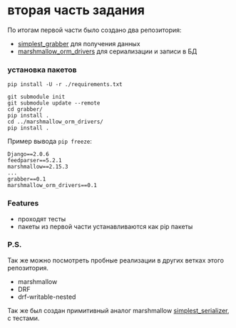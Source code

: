 # вторая часть задания
По итогам первой части было создано два репозитория:
* [simplest_grabber](https://github.com/sdlm/simplest_grabber) для получения данных
* [marshmallow_orm_drivers](https://github.com/sdlm/marshmallow_orm_drivers) для сериализации и записи в БД 

### установка пакетов
```
pip install -U -r ./requirements.txt

git submodule init
git submodule update --remote
cd grabber/
pip install .
cd ../marshmallow_orm_drivers/
pip install .
```

Пример вывода ```pip freeze```:   
```
Django==2.0.6
feedparser==5.2.1
marshmallow==2.15.3
...
grabber==0.1
marshmallow_orm_drivers==0.1
```

### Features
* проходят тесты
* пакеты из первой части устанавливаются как pip пакеты

### P.S.
Так же можно посмотреть пробные реализации в других ветках этого репозитория.
* marshmallow
* DRF
* drf-writable-nested

Так же был создан примитивный аналог marshmallow [simplest_serializer](https://github.com/sdlm/simplest_serializer), с тестами.